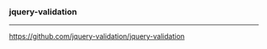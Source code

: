 ### jquery-validation
---
https://github.com/jquery-validation/jquery-validation

```
```

```
```

```
```

